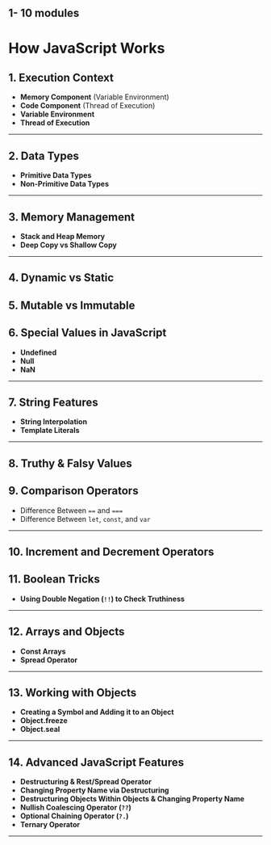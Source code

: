 1- 10 modules 
---

# How JavaScript Works

## 1. Execution Context
- **Memory Component** (Variable Environment)
- **Code Component** (Thread of Execution)
- **Variable Environment**
- **Thread of Execution**

---

## 2. Data Types
- **Primitive Data Types**
- **Non-Primitive Data Types**

---

## 3. Memory Management
- **Stack and Heap Memory**
- **Deep Copy vs Shallow Copy**

---

## 4. Dynamic vs Static
## 5. Mutable vs Immutable
## 6. Special Values in JavaScript
- **Undefined**
- **Null**
- **NaN**

---

## 7. String Features
- **String Interpolation**
- **Template Literals**

---

## 8. Truthy & Falsy Values

## 9. Comparison Operators
- Difference Between `==` and `===`
- Difference Between `let`, `const`, and `var`

---

## 10. Increment and Decrement Operators

## 11. Boolean Tricks
- **Using Double Negation (`!!`) to Check Truthiness**

---

## 12. Arrays and Objects
- **Const Arrays**
- **Spread Operator**

---

## 13. Working with Objects
- **Creating a Symbol and Adding it to an Object**
- **Object.freeze**
- **Object.seal**

---

## 14. Advanced JavaScript Features
- **Destructuring & Rest/Spread Operator**
- **Changing Property Name via Destructuring**
- **Destructuring Objects Within Objects & Changing Property Name**
- **Nullish Coalescing Operator (`??`)**
- **Optional Chaining Operator (`?.`)**
- **Ternary Operator**

--- 
